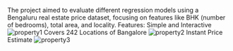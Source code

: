 The project aimed to evaluate different regression models using a Bengaluru real estate price dataset, focusing on features like BHK (number of bedrooms), total area, and locality.
Features:
Simple and Interactive 
![property1](https://github.com/deenawilson/Property_Prophet/assets/94810674/5cb2a719-657a-4c73-9633-afd55a991399)
Covers 242 Locations of Bangalore
![property2](https://github.com/deenawilson/Property_Prophet/assets/94810674/3eeef583-82d1-49da-bcbd-2091db835a68)
Instant Price Estimate
![property3](https://github.com/deenawilson/Property_Prophet/assets/94810674/2e575237-20a7-4f5f-ad96-952f7c818ef1)
